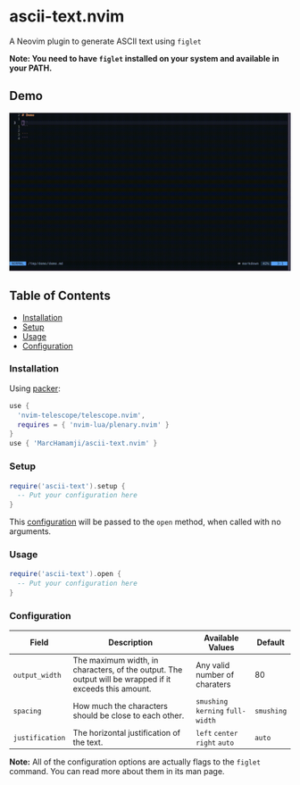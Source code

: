 # ascii-text.nvim
A Neovim plugin to generate ASCII text using `figlet`

**Note: You need to have `figlet` installed on your system and available in your PATH.**

## Demo
![](./demo/demo.gif) 

## Table of Contents

- [Installation](#installation)
- [Setup](#setup)
- [Usage](#usage)
- [Configuration](#configuration)

### Installation

  Using [packer](https://github.com/wbthomason/packer.nvim):

  ```lua
  use {
    'nvim-telescope/telescope.nvim',
    requires = { 'nvim-lua/plenary.nvim' }
  }
  use { 'MarcHamamji/ascii-text.nvim' }
  ```

### Setup

  ```lua
  require('ascii-text').setup {
    -- Put your configuration here
  }
  ```

  This [configuration](#configuration)  will be passed to the `open` method, when called with no arguments.

### Usage

  ```lua
  require('ascii-text').open {
    -- Put your configuration here
  }
  ```

### Configuration

  | Field | Description | Available Values | Default |
  |---------------- | --------------- | --------------- | --------------- |
  | `output_width` | The maximum width, in characters, of the output. The output will be wrapped if it exceeds this amount. | Any valid number of charaters | 80 |
  | `spacing` | How much the characters should be close to each other. | `smushing` `kerning` `full-width` | `smushing` |
  | `justification` | The horizontal justification of the text. | `left` `center` `right` `auto` | `auto` |

  **Note:** All of the configuration options are actually flags to the `figlet` command. You can read more about them in its man page.
